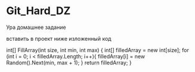 # Git_Hard_DZ

Ура домашнее задание

вставить в проект ниже изложенный код


int[] FillArray(int size, int min, int max) 
{
    int[] filledArray = new int[size];
    for (int i = 0; i < filledArray.Length; i++){
        filledArray[i] = new Random().Next(min, max + 1);
    }
    return filledArray;
}